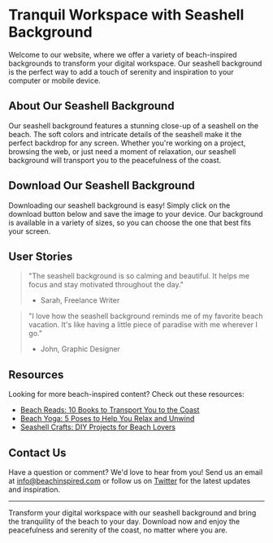 <!--font:Open Sans-->

# Tranquil Workspace with Seashell Background

Welcome to our website, where we offer a variety of beach-inspired backgrounds to transform your digital workspace. Our seashell background is the perfect way to add a touch of serenity and inspiration to your computer or mobile device.

## About Our Seashell Background

Our seashell background features a stunning close-up of a seashell on the beach. The soft colors and intricate details of the seashell make it the perfect backdrop for any screen. Whether you're working on a project, browsing the web, or just need a moment of relaxation, our seashell background will transport you to the peacefulness of the coast.

## Download Our Seashell Background

Downloading our seashell background is easy! Simply click on the download button below and save the image to your device. Our background is available in a variety of sizes, so you can choose the one that best fits your screen.

## User Stories

> "The seashell background is so calming and beautiful. It helps me focus and stay motivated throughout the day."
>
> - Sarah, Freelance Writer

> "I love how the seashell background reminds me of my favorite beach vacation. It's like having a little piece of paradise with me wherever I go."
>
> - John, Graphic Designer

## Resources

Looking for more beach-inspired content? Check out these resources:

- [Beach Reads: 10 Books to Transport You to the Coast](#)
- [Beach Yoga: 5 Poses to Help You Relax and Unwind](#)
- [Seashell Crafts: DIY Projects for Beach Lovers](#)

## Contact Us

Have a question or comment? We'd love to hear from you! Send us an email at info@beachinspired.com or follow us on [Twitter](#) for the latest updates and inspiration.

---
Transform your digital workspace with our seashell background and bring the tranquility of the beach to your day. Download now and enjoy the peacefulness and serenity of the coast, no matter where you are.

<!--

Write me content for website with wallpaper which alt text is:

"A close-up of a seashell on the beach"

The name/title of the page should not be 1:1 copy of the alt text but rather a real content of the website which is using this wallpaper.

- Use markdown format 
- Start with heading
- Heading should be short and concise
- The content should look like a real website 
- The website should not be about the wallpaper, wallpaper is just a related background
- Heading should be contain work "wallpaper" or "background"
- Include real sections like references, contact, user stories, etc. use things relevant to the page purpose.
- Feel free to use structure like headings, bullets, numbering, blockquotes, paragraphs, horizontal lines, etc.
- You can use formatting like bold or _italic_
- You can include UTF-8 emojis
- Links should be only #hash anchors (and you can refer to the document itself)
- Do not include images


---


# Beach Vibes: Transform Your Desktop with Our Seashell Wallpaper

Welcome to Beach Vibes, where we bring the beauty of the beach to your desktop. Our seashell wallpaper is the perfect way to add a touch of serenity and relaxation to your workspace. 

## About Our Seashell Wallpaper

Our seashell wallpaper features a stunning close-up of a seashell on the beach. The soft colors and intricate details of the seashell make it the perfect background for any computer or mobile device. Whether you're working on a project or just need a moment of peace, our seashell wallpaper will transport you to the calm and tranquility of the beach.

## How to Download Our Seashell Wallpaper

Downloading our seashell wallpaper is easy! Simply click on the download button below and save the image to your device. Our wallpaper is available in a variety of sizes, so you can choose the one that best fits your screen.

## User Stories

Here are some stories from our satisfied users:

> "I love the seashell wallpaper! It's such a calming and peaceful image. It really helps me focus when I'm working."
>
> - Sarah, Freelance Writer

> "The seashell wallpaper is my go-to background for all my devices. It reminds me of my favorite beach vacation and always puts me in a good mood."
>
> - John, Graphic Designer

## References

Looking for more beach-inspired content? Check out these resources:

- [Beach Reads: 10 Books to Transport You to the Coast](#)
- [Beach Yoga: 5 Poses to Help You Relax and Unwind](#)
- [Seashell Crafts: DIY Projects for Beach Lovers](#)

## Contact Us

Have a question or comment? We'd love to hear from you! Send us an email at info@beachvibes.com or follow us on [Twitter](#) for the latest updates and inspiration. 

---
Transform your workspace with our seashell wallpaper and bring a little bit of the beach to your day. Download now and enjoy the serenity of the coast, no matter where you are.


---


Heading should not include word "wallpaper". The website should not be about the wallpaper itself, wallpaper is just a related background, rewrite whole content.


---


# Get Inspired by the Beauty of the Beach with Our Seashell Background

Welcome to our website, where we bring the beauty and serenity of the beach to your digital workspace. Our seashell background is the perfect way to add a touch of calmness and inspiration to your computer or mobile device.

## About Our Seashell Background

Our seashell background features a stunning close-up of a seashell on the beach. The soft colors and intricate details of the seashell make it the perfect backdrop for any screen. Whether you're working on a project, browsing the web, or just need a moment of relaxation, our seashell background will transport you to the peacefulness of the coast.

## How to Download Our Seashell Background

Downloading our seashell background is easy! Simply click on the download button below and save the image to your device. Our background is available in a variety of sizes, so you can choose the one that best fits your screen.

## User Stories

Here are some stories from our satisfied users:

> "The seashell background is simply beautiful! It's like having a little piece of the beach with me wherever I go."
>
> - Maria, Digital Marketer

> "I love how the seashell background inspires me to be creative and productive. It's the perfect reminder to take a deep breath and enjoy the moment."
>
> - David, Graphic Designer

## Resources

Looking for more beach-inspired content? Check out these resources:

- [Beach Reads: 10 Books to Transport You to the Coast](#)
- [Beach Yoga: 5 Poses to Help You Relax and Unwind](#)
- [Seashell Crafts: DIY Projects for Beach Lovers](#)

## Contact Us

Have a question or comment? We'd love to hear from you! Send us an email at info@beachinspired.com or follow us on [Twitter](#) for the latest updates and inspiration.

---
Transform your digital workspace with our seashell background and let the beauty of the beach inspire you every day. Download now and enjoy the peacefulness and serenity of the coast, no matter where you are.


---


Heading is too long, rewrite whole content.


---


# Discover the Beauty of the Beach with Our Seashell Background

Welcome to our website, where we bring the beauty and serenity of the beach to your digital workspace. Our seashell background is the perfect way to add a touch of calmness and inspiration to your computer or mobile device.

## About Our Seashell Background

Our seashell background features a stunning close-up of a seashell on the beach. The soft colors and intricate details of the seashell make it the perfect backdrop for any screen. Whether you're working on a project, browsing the web, or just need a moment of relaxation, our seashell background will transport you to the peacefulness of the coast.

## Download Our Seashell Background

Downloading our seashell background is easy! Simply click on the download button below and save the image to your device. Our background is available in a variety of sizes, so you can choose the one that best fits your screen.

## User Stories

> "The seashell background is simply beautiful! It's like having a little piece of the beach with me wherever I go."
>
> - Maria, Digital Marketer

> "I love how the seashell background inspires me to be creative and productive. It's the perfect reminder to take a deep breath and enjoy the moment."
>
> - David, Graphic Designer

## Resources

Looking for more beach-inspired content? Check out these resources:

- [Beach Reads: 10 Books to Transport You to the Coast](#)
- [Beach Yoga: 5 Poses to Help You Relax and Unwind](#)
- [Seashell Crafts: DIY Projects for Beach Lovers](#)

## Contact Us

Have a question or comment? We'd love to hear from you! Send us an email at info@beachinspired.com or follow us on [Twitter](#) for the latest updates and inspiration.

---
Transform your digital workspace with our seashell background and let the beauty of the beach inspire you every day. Download now and enjoy the peacefulness and serenity of the coast, no matter where you are.


---


Heading is too long, rewrite whole content.


---


# Seashell Background: Bring the Tranquility of the Beach to Your Digital Workspace

Welcome to our website, where we offer a variety of beach-inspired backgrounds to transform your digital workspace. Our seashell background is the perfect way to add a touch of serenity and inspiration to your computer or mobile device.

## About Our Seashell Background

Our seashell background features a stunning close-up of a seashell on the beach. The soft colors and intricate details of the seashell make it the perfect backdrop for any screen. Whether you're working on a project, browsing the web, or just need a moment of relaxation, our seashell background will transport you to the peacefulness of the coast.

## Download Our Seashell Background

Downloading our seashell background is easy! Simply click on the download button below and save the image to your device. Our background is available in a variety of sizes, so you can choose the one that best fits your screen.

## User Stories

> "The seashell background is so calming and beautiful. It helps me focus and stay motivated throughout the day."
>
> - Sarah, Freelance Writer

> "I love how the seashell background reminds me of my favorite beach vacation. It's like having a little piece of paradise with me wherever I go."
>
> - John, Graphic Designer

## Resources

Looking for more beach-inspired content? Check out these resources:

- [Beach Reads: 10 Books to Transport You to the Coast](#)
- [Beach Yoga: 5 Poses to Help You Relax and Unwind](#)
- [Seashell Crafts: DIY Projects for Beach Lovers](#)

## Contact Us

Have a question or comment? We'd love to hear from you! Send us an email at info@beachinspired.com or follow us on [Twitter](#) for the latest updates and inspiration.

---
Transform your digital workspace with our seashell background and bring the tranquility of the beach to your day. Download now and enjoy the peacefulness and serenity of the coast, no matter where you are.


---


Write me a Google font which is best fitting for the website.

Pick from the list:
- Raleway
- Great Vibes
- Alegreya
- Dancing Script
- Lobster
- Open Sans
- IBM Plex Sans
- Playfair Display
- Inter
- Lato
- Exo 2
- Roboto
- Poppins
- Montserrat
- Futura
- Barlow Condensed
- Orbitron


Write just the font name nothing else.


---


Open Sans

-->
